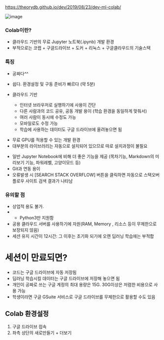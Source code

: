 https://theorydb.github.io/dev/2019/08/23/dev-ml-colab/

![image](https://user-images.githubusercontent.com/87646049/127324115-70505419-e541-499a-9909-2c261b878ee4.png)

### Colab이란?
* 클라우드 기반의 무료 Jupyter 노트북(.ipynb) 개발 환경
* 부적으로는 코랩 + 구글드라이브 + 도커 + 리눅스 + 구글클라우드의 기술스택

### 특징
* 공짜다^^

* 쉽다. 환경설정 및 구동 준비가 빠르다 (약 5분)

* 클라우드 기반
  - 인터넷 브라우저로 실행하기에 사용이 간단
  - 다른 사람과의 코드 공유, 공동 개발 용이 (학습 환경을 동일하게 맞춰서)
  - 여러 사람이 동시에 수정도 가능
  - 모바일로도 수정 가능
  - 학습에 사용하는 데이터도 구글 드라이브에 올려놓으면 됨

- 무료 GPU를 적용할 수 있는 개발 환경
- 대부분의 라이브러리는 자동으로 설치되어 있으므로 따로 설치과정이 불필요 

* 일반 Jupyter Notebook에 비해 더 좋은 기능을 제공 (목차기능, Markdown의 미리보기 기능, 파워레벨, 고양이모드 등)
* Git과 연동 용이
* 오류발생 시 [SEARCH STACK OVERFLOW] 버튼을 클릭하면 자동으로 스택오버플로우 사이트 검색 결과가 나타남

### 유의할 점
- 상업적 용도 불가.
- - Python3만 지원함
- 공용 클라우드 서버를 사용하기에 자원(RAM, Memory , 리소스 등이 무제한으로 보장되지 않음)
- 세션 유지 시간이 12시간: 그 이후는 초기화 되기에 오랜 딥러닝 학습에는 부적합

# 세션이 만료되면?
- 코드는 구글 드라이브에 자동 저장됨
- 딥러닝 학습시킬 데이터는 구글 드라이브에 저장해 놓으면 됨
- 개인이 공짜로 쓰는 구글 계정의 최대 용량은 15G. 30G이상은 저렴한 비용으로 사용 가능
- 학생이라면 구글 GSuite 서비스로 구글 드라이브를 무제한으로 활용할 수도 있음

## Colab 환경설정
1. 구글 드라이브 접속
2. 좌측 상단의 새로만들기 + 더보기
